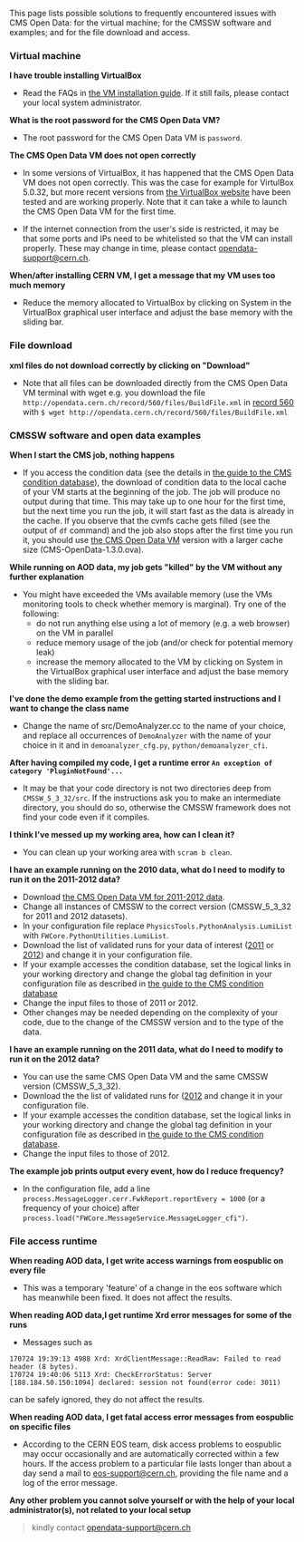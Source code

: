 This page lists possible solutions to frequently encountered issues with CMS Open Data: for the virtual machine; for the CMSSW software and examples; and for the file download and access.

### Virtual machine

**I have trouble installing VirtualBox**

* Read the FAQs in [the VM installation guide](/docs/cms-virtual-machine-2011#issue). If it still fails, please contact your local system administrator.

**What is the root password for the CMS Open Data VM?**

* The root password for the CMS Open Data VM is `password`.

**The CMS Open Data VM does not open correctly**

* In some versions of VirtualBox, it has happened that the CMS Open Data VM does not open correctly. This was the case for example for VirtulBox 5.0.32, but more recent versions from [the VirtualBox website](https://www.virtualbox.org/wiki/Downloads) have been tested and are working properly. Note that it can take a while to launch the CMS Open Data VM for the first time.

* If the internet connection from the user's side is restricted, it may be that some ports and IPs need to be whitelisted so that the VM can install properly. These may change in time, please contact [opendata-support@cern.ch](mailto://opendata-support@cern.ch).

**When/after installing CERN VM, I get a message that my VM uses too much memory**

* Reduce the memory allocated to VirtualBox by clicking on System in the VirtualBox graphical user interface and adjust the base memory with the sliding bar.

### File download

**xml files do not download correctly by clicking on "Download"**

* Note that all files can be downloaded directly from the CMS Open Data VM terminal with wget e.g. you download the file `http://opendata.cern.ch/record/560/files/BuildFile.xml` in [record 560](/record/560) with
`$ wget http://opendata.cern.ch/record/560/files/BuildFile.xml`

### CMSSW software and open data examples

**When I start the CMS job, nothing happens**

* If you access the condition data (see the details in [the guide to the CMS condition database](/docs/cms-guide-for-condition-database)), the download of condition data to the local cache of your VM starts at the beginning of the job. The job will produce no output during that time. This may take up to one hour for the first time, but the next time you run the job, it will start fast as the data is already in the cache. If you observe that the cvmfs cache gets filled (see the output of `df` command) and the job also stops after the first time you run it, you should use [the CMS Open Data VM](/record/252) version with a larger cache size (CMS-OpenData-1.3.0.ova).

**While running on AOD data, my job gets "killed" by the VM without any further explanation**

* You might have exceeded the VMs available memory (use the VMs monitoring tools to check whether memory is marginal). Try one of the following:
    * do not run anything else using a lot of memory (e.g. a web browser) on the VM in parallel
    * reduce memory usage of the job (and/or check for potential memory leak)
    * increase the memory allocated to the VM by clicking on System in the VirtualBox graphical user interface and adjust the base memory with the sliding bar.

**I've done the demo example from the getting started instructions and I want to change the class name**

* Change the name of src/DemoAnalyzer.cc to the name of your choice, and replace all occurrences of `DemoAnalyzer` with the name of your choice in it and in `demoanalyzer_cfg.py`, `python/demoanalyzer_cfi`.

**After having compiled my code, I get a runtime error `An exception of category 'PluginNotFound'...`**

* It may be that your code directory is not two directories deep from `CMSSW_5_3_32/src`. If the instructions ask you to make an intermediate directory, you should do so, otherwise the CMSSW framework does not find your code even if it compiles.

**I think I've messed up my working area, how can I clean it?**

* You can clean up your working area with `scram b clean`.

**I have an example running on the 2010 data, what do I need to modify to run it on the 2011-2012 data?**

* Download [the CMS Open Data VM for 2011-2012 data](/record/252).
* Change all instances of CMSSW to the correct version (CMSSW_5_3_32 for 2011 and 2012 datasets).
* In your configuration file replace `PhysicsTools.PythonAnalysis.LumiList` with `FWCore.PythonUtilities.LumiList`.
* Download the list of validated runs for your data of interest ([2011](/record/1001) or [2012](/record/1002)) and change it in your configuration file.
* If your example accesses the condition database, set the logical links in your working directory and change the global tag definition in your configuration file as described in [the guide to the CMS condition database](/docs/cms-guide-for-condition-database)
* Change the input files to those of 2011 or 2012.
* Other changes may be needed depending on the complexity of your code, due to the change of the CMSSW version and to the type of the data.

**I have an example running on the 2011 data, what do I need to modify to run it on the 2012 data?**

* You can use the same CMS Open Data VM and the same CMSSW version (CMSSW_5_3_32).
* Download the the list of validated runs for ([2012](/record/1002) and change it in your configuration file.
* If your example accesses the condition database, set the logical links in your working directory and change the global tag definition in your configuration file as described in [the guide to the CMS condition database](/docs/cms-guide-for-condition-database).
* Change the input files to those of 2012.

**The example job prints output every event, how do I reduce frequency?**

* In the configuration file, add a line `process.MessageLogger.cerr.FwkReport.reportEvery = 1000` (or a frequency of your choice) after `process.load("FWCore.MessageService.MessageLogger_cfi")`.


### File access runtime

**When reading AOD data, I get write access warnings from eospublic on every file**

* This was a temporary 'feature' of a change in the eos software which has meanwhile been fixed. It does not affect the results.

**When reading AOD data,I get runtime Xrd error messages for some of the runs**

* Messages such as
```
170724 19:39:13 4988 Xrd: XrdClientMessage::ReadRaw: Failed to read header (8 bytes).
170724 19:40:06 5113 Xrd: CheckErrorStatus: Server [188.184.50.150:1094] declared: session not found(error code: 3011)
```
can be safely ignored, they do not affect the results.

**When reading AOD data, I get fatal access error messages from eospublic on specific files**

* According to the CERN EOS team, disk access problems to eospublic may occur occasionally and are automatically corrected within a few hours. If the access problem to a particular file lasts longer than about a day send a mail to [eos-support@cern.ch](mailto://eos-support@cern.ch), providing the file name and a log of the error message.


**Any other problem you cannot solve yourself or with the help of your local administrator(s), not related to your local setup**

> kindly contact [opendata-support@cern.ch](mailto://opendata-support@cern.ch)
